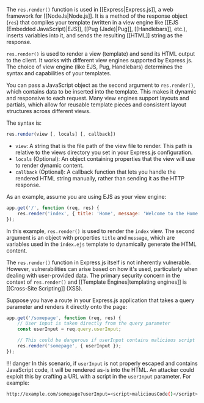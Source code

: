 The `res.render()` function is used in [[Express|Express.js]], a web framework for [[NodeJs|Node.js]]. It is a method of the response object (`res`) that compiles your template (written in a view engine like [[EJS (Embedded JavaScript)|EJS]], [[Pug (Jade)|Pug]], [[Handlebars]], etc.), inserts variables into it, and sends the resulting [[HTML]] string as the response.

`res.render()` is used to render a view (template) and send its HTML output to the client. It works with different view engines supported by Express.js. The choice of view engine (like EJS, Pug, Handlebars) determines the syntax and capabilities of your templates.

You can pass a JavaScript object as the second argument to `res.render()`, which contains data to be inserted into the template. This makes it dynamic and responsive to each request. Many view engines support layouts and partials, which allow for reusable template pieces and consistent layout structures across different views.

The syntax is:

```js
res.render(view [, locals] [, callback])
```

- `view`: A string that is the file path of the view file to render. This path is relative to the views directory you set in your Express.js configuration.
- `locals` (Optional): An object containing properties that the view will use to render dynamic content.
- `callback` (Optional): A callback function that lets you handle the rendered HTML string manually, rather than sending it as the HTTP response.

As an example, assume you are using EJS as your view engine:

```js
app.get('/', function (req, res) {
    res.render('index', { title: 'Home', message: 'Welcome to the Home Page' });
});
```

In this example, `res.render()` is used to render the `index` view. The second argument is an object with properties `title` and `message`, which are variables used in the `index.ejs` template to dynamically generate the HTML content.

The `res.render()` function in Express.js itself is not inherently vulnerable. However, vulnerabilities can arise based on how it's used, particularly when dealing with user-provided data. The primary security concern in the context of `res.render()` and [[Template Engines|templating engines]] is [[Cross-Site Scripting]] (XSS).

Suppose you have a route in your Express.js application that takes a query parameter and renders it directly onto the page:

```js
app.get('/somepage', function (req, res) {
    // User input is taken directly from the query parameter
    const userInput = req.query.userInput;

    // This could be dangerous if userInput contains malicious script
    res.render('somepage', { userInput });
});
```
!!! danger
    In this scenario, if `userInput` is not properly escaped and contains JavaScript code, it will be rendered as-is into the HTML. An attacker could exploit this by crafting a URL with a script in the `userInput` parameter. For example:

```bash
http://example.com/somepage?userInput=<script>maliciousCode()</script>
```

